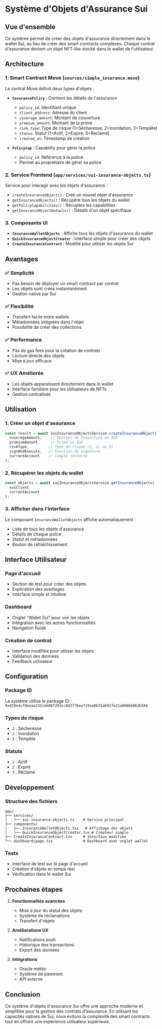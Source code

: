 # Système d'Objets d'Assurance Sui

## Vue d'ensemble

Ce système permet de créer des objets d'assurance directement dans le wallet Sui, au lieu de créer des smart contracts complexes. Chaque contrat d'assurance devient un objet NFT-like stocké dans le wallet de l'utilisateur.

## Architecture

### 1. Smart Contract Move (`sources/simple_insurance.move`)

Le contrat Move définit deux types d'objets :

- **`InsurancePolicy`** : Contient les détails de l'assurance
  - `policy_id`: Identifiant unique
  - `client_address`: Adresse du client
  - `coverage_amount`: Montant de couverture
  - `premium_amount`: Montant de la prime
  - `risk_type`: Type de risque (1=Sécheresse, 2=Inondation, 3=Tempête)
  - `status`: Statut (1=Actif, 2=Expiré, 3=Réclamé)
  - `created_at`: Timestamp de création

- **`PolicyCap`** : Capability pour gérer la police
  - `policy_id`: Référence à la police
  - Permet au propriétaire de gérer sa police

### 2. Service Frontend (`app/services/sui-insurance-objects.ts`)

Service pour interagir avec les objets d'assurance :

- `createInsuranceObject()` : Crée un nouvel objet d'assurance
- `getInsuranceObjects()` : Récupère tous les objets du wallet
- `getPolicyCapabilities()` : Récupère les capabilities
- `getInsuranceObjectDetails()` : Détails d'un objet spécifique

### 3. Composants UI

- **`InsuranceWalletObjects`** : Affiche tous les objets d'assurance du wallet
- **`QuickInsuranceObjectCreator`** : Interface simple pour créer des objets
- **`CreateInsuranceContract`** : Modifié pour utiliser les objets Sui

## Avantages

### ✅ Simplicité
- Pas besoin de déployer un smart contract par contrat
- Les objets sont créés instantanément
- Gestion native par Sui

### ✅ Flexibilité
- Transfert facile entre wallets
- Métadonnées intégrées dans l'objet
- Possibilité de créer des collections

### ✅ Performance
- Pas de gas fees pour la création de contrats
- Lecture directe des objets
- Mise à jour efficace

### ✅ UX Améliorée
- Les objets apparaissent directement dans le wallet
- Interface familière pour les utilisateurs de NFTs
- Gestion centralisée

## Utilisation

### 1. Créer un objet d'assurance

```typescript
const result = await suiInsuranceObjectsService.createInsuranceObject(
  coverageAmount,    // Montant de couverture en SUI
  premiumAmount,     // Prime en SUI
  riskType,         // Type de risque (1, 2, ou 3)
  signAndExecute,   // Fonction de signature
  currentAccount    // Compte connecté
);
```

### 2. Récupérer les objets du wallet

```typescript
const objects = await suiInsuranceObjectsService.getInsuranceObjects(
  suiClient,
  currentAccount
);
```

### 3. Afficher dans l'interface

Le composant `InsuranceWalletObjects` affiche automatiquement :
- Liste de tous les objets d'assurance
- Détails de chaque police
- Statut et métadonnées
- Bouton de rafraîchissement

## Interface Utilisateur

### Page d'accueil
- Section de test pour créer des objets
- Explication des avantages
- Interface simple et intuitive

### Dashboard
- Onglet "Wallet Sui" pour voir les objets
- Intégration avec les autres fonctionnalités
- Navigation fluide

### Création de contrat
- Interface modifiée pour utiliser les objets
- Validation des données
- Feedback utilisateur

## Configuration

### Package ID
Le système utilise le package ID : `0xd28e4cf0eeaa232ceb08f293cc8d2f76ea719aa8b31a691fe11a9966b862b566`

### Types de risque
- `1` : Sécheresse
- `2` : Inondation  
- `3` : Tempête

### Statuts
- `1` : Actif
- `2` : Expiré
- `3` : Réclamé

## Développement

### Structure des fichiers
```
app/
├── services/
│   └── sui-insurance-objects.ts    # Service principal
├── components/
│   ├── InsuranceWalletObjects.tsx   # Affichage des objets
│   └── QuickInsuranceObjectCreator.tsx # Créateur simple
├── CreateInsuranceContract.tsx     # Interface modifiée
└── dashboard/page.tsx              # Dashboard avec onglet wallet
```

### Tests
- Interface de test sur la page d'accueil
- Création d'objets en temps réel
- Vérification dans le wallet Sui

## Prochaines étapes

1. **Fonctionnalités avancées**
   - Mise à jour du statut des objets
   - Système de réclamations
   - Transfert d'objets

2. **Améliorations UX**
   - Notifications push
   - Historique des transactions
   - Export des données

3. **Intégrations**
   - Oracle météo
   - Système de paiement
   - API externe

## Conclusion

Ce système d'objets d'assurance Sui offre une approche moderne et simplifiée pour la gestion des contrats d'assurance. En utilisant les capacités natives de Sui, nous évitons la complexité des smart contracts tout en offrant une expérience utilisateur supérieure.
